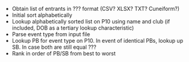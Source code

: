 - Obtain list of entrants in ??? format (CSV? XLSX? TXT? Cuneiform?)
- Initial sort alphabetically
- Lookup alphabetically sorted list on P10 using name and club (if included, DOB as a tertiary lookup characteristic)
- Parse event type from input file
- Lookup PB for event type on P10. In event of identical PBs, lookup up SB. In case both are still equal ???
- Rank in order of PB/SB from best to worst